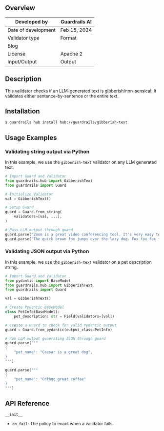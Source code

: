 ## Overview

| Developed by | Guardrails AI |
| --- | --- |
| Date of development | Feb 15, 2024 |
| Validator type | Format |
| Blog |  |
| License | Apache 2 |
| Input/Output | Output |

## Description

This validator checks if an LLM-generated text is gibberish/non-sensical. It validates either sentence-by-sentence or the entire text.

## Installation

```bash
$ guardrails hub install hub://guardrails/gibberish-text
```

## Usage Examples

### Validating string output via Python

In this example, we use the `gibberish-text` validator on any LLM generated text.

```python
# Import Guard and Validator
from guardrails.hub import GibberishText
from guardrails import Guard

# Initialize Validator
val = GibberishText()

# Setup Guard
guard = Guard.from_string(
    validators=[val, ...],
)

# Pass LLM output through guard
guard.parse("Zoom is a great video conferencing tool. It's very easy to use.")  # Pass
guard.parse("The quick brown fox jumps over the lazy dog. Fox fox fox fox fox. Floppyland gsdkd%$klsdml")  # Fail

```
### Validating JSON output via Python

In this example, we use the `gibberish-text` validator on a pet description string.

```python
# Import Guard and Validator
from pydantic import BaseModel
from guardrails.hub import GibberishText
from guardrails import Guard

val = GibberishText()

# Create Pydantic BaseModel
class PetInfo(BaseModel):
    pet_description: str = Field(validators=[val])

# Create a Guard to check for valid Pydantic output
guard = Guard.from_pydantic(output_class=PetInfo)

# Run LLM output generating JSON through guard
guard.parse("""
{
    "pet_name": "Caesar is a great dog",
}
""")

guard.parse("""
{
    "pet_name": "Cdfhgg great coffee"
}
""")
```


## API Reference

`__init__`

- `on_fail`: The policy to enact when a validator fails.
